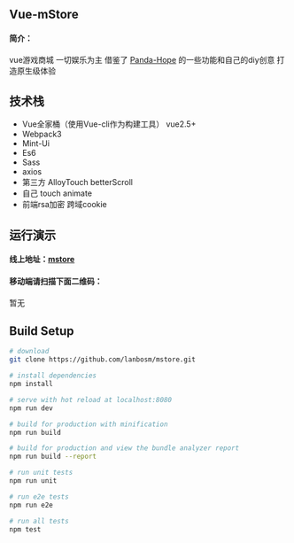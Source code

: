 ## Vue-mStore
#### 简介：
vue游戏商城
一切娱乐为主 借鉴了 [Panda-Hope](https://github.com/Panda-Hope/vue-qqmusic) 的一些功能和自己的diy创意 打造原生级体验

## 技术栈
- Vue全家桶（使用Vue-cli作为构建工具） vue2.5+
- Webpack3
- Mint-Ui
- Es6
- Sass
- axios
- 第三方 AlloyTouch betterScroll
- 自己 touch animate
- 前端rsa加密 跨域cookie

## 运行演示
#### 线上地址：[mstore]( http://lanbo.dorodoro-lab.com)
#### 移动端请扫描下面二维码：
暂无
## Build Setup

``` bash
# download
git clone https://github.com/lanbosm/mstore.git

# install dependencies
npm install

# serve with hot reload at localhost:8080
npm run dev

# build for production with minification
npm run build

# build for production and view the bundle analyzer report
npm run build --report

# run unit tests
npm run unit

# run e2e tests
npm run e2e

# run all tests
npm test
```




